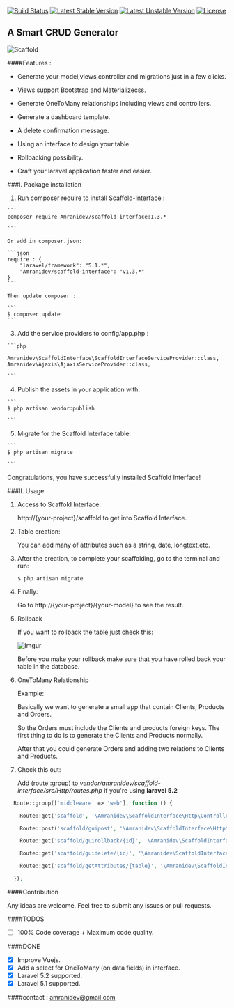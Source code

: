 [![Build Status](https://travis-ci.org/amranidev/scaffold-interface.svg?branch=master)](https://travis-ci.org/amranidev/scaffold-interface)
[![Latest Stable Version](https://poser.pugx.org/amranidev/scaffold-interface/v/stable)](https://packagist.org/packages/amranidev/scaffold-interface)
[![Latest Unstable Version](https://poser.pugx.org/amranidev/scaffold-interface/v/unstable)](https://packagist.org/packages/amranidev/scaffold-interface)
[![License](https://poser.pugx.org/amranidev/scaffold-interface/license)](https://packagist.org/packages/amranidev/scaffold-interface)

## A Smart CRUD Generator

![Scaffold](http://i.imgur.com/65uhrP7.gif)

####Features :

+ Generate your model,views,controller and migrations just in a few clicks.

+ Views support Bootstrap and Materializecss.

+ Generate OneToMany relationships including views and controllers.

+ Generate a dashboard template.

+ A delete confirmation message.

+ Using an interface to design your table.

+ Rollbacking possibility.

+ Craft your laravel application faster and easier.

###I. Package installation

  1. Run composer require to install Scaffold-Interface :
  
    ```
    composer require Amranidev/scaffold-interface:1.3.*
  
    ```

    Or add in composer.json: 
    
    ```json
    require : {
        "laravel/framework": "5.1.*",
        "Amranidev/scaffold-interface": "v1.3.*"
    }
    ```
    
    Then update composer :
    
    ```
    $ composer update
    ```
    
  3. Add the service providers to config/app.php :

    ```php

    Amranidev\ScaffoldInterface\ScaffoldInterfaceServiceProvider::class,
    Amranidev\Ajaxis\AjaxisServiceProvider::class,
  
    ```

  4. Publish the assets in your application with:

    ```
    $ php artisan vendor:publish
  
    ```

  5. Migrate for the Scaffold Interface table:
  
    ```
    $ php artisan migrate

    ```

Congratulations, you have successfully installed Scaffold Interface!

###II. Usage
  
  1. Access to Scaffold Interface:
    
     http://{your-project}/scaffold to get into Scaffold Interface.
  
  2. Table creation:

     You can add many of attributes such as a string, date, longtext,etc.

  3. After the creation, to complete your scaffolding, go to the terminal and run:  
     
     ```
     $ php artisan migrate
     
     ```
  
  4. Finally:
     
     Go to http://{your-project}/{your-model} to see the result.
      
  5. Rollback  

      If you want to rollback the table just check this:
      
      ![Imgur](http://i.imgur.com/dnYc2ZE.png)

      Before you make your rollback make sure that you have rolled back your table in the database.
  
  6. OneToMany Relationship
      
      Example: 

      Basically we want to generate a small app that contain Clients, Products and Orders. 

      So the Orders must include the Clients and products foreign keys. 
      The first thing to do is to generate the Clients and Products normally. 
      
      After that you could generate Orders and adding two relations to Clients and Products.

  7. Check this out:
      
     Add (route::group) to *vendor/amranidev/scaffold-interface/src/Http/routes.php* if you're using **laravel 5.2** 
      
```php
  Route::group(['middleware' => 'web'], function () {

    Route::get('scaffold', '\Amranidev\ScaffoldInterface\Http\Controllers\GuiController@index');

    Route::post('scaffold/guipost', '\Amranidev\ScaffoldInterface\Http\Controllers\GuiController@store');

    Route::get('scaffold/guirollback/{id}', '\Amranidev\ScaffoldInterface\Http\Controllers\GuiController@destroy');

    Route::get('scaffold/guidelete/{id}', '\Amranidev\ScaffoldInterface\Http\Controllers\GuiController@deleteMsg');

    Route::get('scaffold/getAttributes/{table}', '\Amranidev\ScaffoldInterface\Http\Controllers\GuiController@GetResult');

  });
```

####Contribution

 Any ideas are welcome. Feel free to submit any issues or pull requests.

####TODOS

 - [ ] 100% Code coverage + Maximum code quality.

####DONE
  
 - [x] Improve Vuejs.
 - [x] Add a select for OneToMany (on data fields) in interface.  
 - [x] Laravel 5.2 supported.
 - [x] Laravel 5.1 supported.

####contact : amranidev@gmail.com
